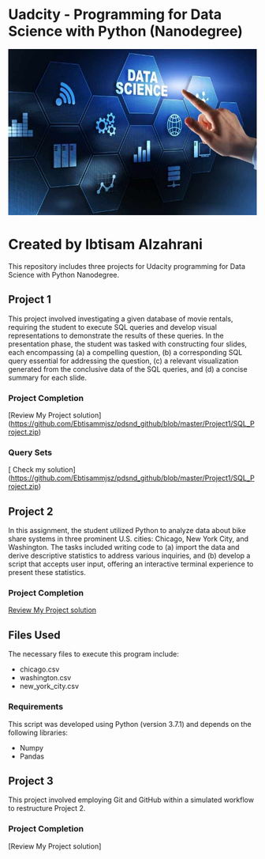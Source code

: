# Uadcity - Programming for Data Science with Python (Nanodegree)

<img src="https://github.com/Ebtisammjsz/pdsnd_github/blob/master/Image/Data-Science.jpg" width="1200">

# Created by Ibtisam Alzahrani

This repository includes three projects for Udacity programming for Data Science with Python Nanodegree. 
 
## Project 1

This project involved investigating a given database of movie rentals, requiring the student to execute SQL queries and develop visual representations to demonstrate the results of these queries.
In the presentation phase, the student was tasked with constructing four slides, each encompassing (a) a compelling question, (b) a corresponding SQL query essential for addressing the question, (c) a relevant visualization generated from the conclusive data of the SQL queries, and (d) a concise summary for each slide.

### Project Completion

[Review My Project solution] (https://github.com/Ebtisammjsz/pdsnd_github/blob/master/Project1/SQL_Project.zip)


### Query Sets

[ Check my solution] (https://github.com/Ebtisammjsz/pdsnd_github/blob/master/Project1/SQL_Project.zip)


## Project 2

In this assignment, the student utilized Python to analyze data about bike share systems in three prominent U.S. cities: Chicago, New York City, and Washington. The tasks included writing code to (a) import the data and derive descriptive statistics to address various inquiries, and (b) develop a script that accepts user input, offering an interactive terminal experience to present these statistics.

### Project Completion

[Review My Project solution](https://github.com/Ebtisammjsz/pdsnd_github/tree/master/Project2)

## Files Used 

The necessary files to execute this program include:
* chicago.csv
* washington.csv
* new_york_city.csv

### Requirements
This script was developed using Python (version 3.7.1) and depends on the following libraries:
* Numpy
* Pandas

## Project 3

 This project involved employing Git and GitHub within a simulated workflow to restructure Project 2.

### Project Completion

[Review My Project solution]

